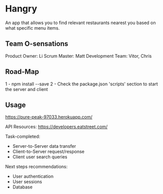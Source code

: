 # Hangry
An app that allows you to find relevant restaurants nearest you based on what specific menu items.

## Team O-sensations
  Product Owner: Li
  Scrum Master: Matt
  Development Team: Vitor, Chris

## Road-Map
1 - npm install --save
2 - Check the package.json 'scripts' section to start the server and client

## Usage
https://pure-peak-97033.herokuapp.com/

API Resources:
https://developers.eatstreet.com/

Task-completed:
- Server-to-Server data transfer
- Client-to-Server request/response
- Client user search queries


Next steps recommendations:
- User authentication
- User sessions
- Database



